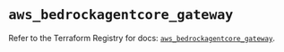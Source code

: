 # `aws_bedrockagentcore_gateway`

Refer to the Terraform Registry for docs: [`aws_bedrockagentcore_gateway`](https://registry.terraform.io/providers/hashicorp/aws/6.18.0/docs/resources/bedrockagentcore_gateway).
